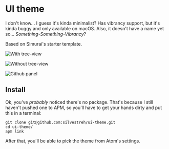# UI theme

I don't know… I guess it's kinda minimalist? Has vibrancy support, but it's kinda buggy and only available on macOS. Also, it doesn't have a name yet so… _Something-Something-Vibrancy_?

Based on Simurai's starter template.

![With tree-view](https://i.imgur.com/Kq0w9LB.jpg)

![Without tree-view](https://i.imgur.com/pGZLt4C.jpg)

![Github panel](https://i.imgur.com/12oXsKe.jpg)

## Install

Ok, you've _probably_ noticed there's no package. That's because I still haven't pushed one to APM, so you'll have to get your hands dirty and put this in a terminal:

```shell
git clone git@github.com:silvestreh/ui-theme.git
cd ui-theme/
apm link
```

After that, you'll be able to pick the theme from Atom's settings.
